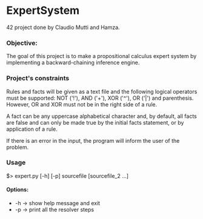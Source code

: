 # ExpertSystem
42 project done by Claudio Mutti and Hamza.

### Objective:
The goal of this project is to make a propositional calculus expert system by implementing a backward-chaining inference engine.

### Project's constraints
Rules and facts will be given as a text file and the following logical operators must be supported: NOT ('!'), AND ('+'), XOR ('^'), OR ('|') and parenthesis. However, OR and XOR must not be in the right side of a rule. 

A fact can be any uppercase alphabetical character and, by default, all facts are false and can only be made true by the initial facts statement,
or by application of a rule.

If there is an error in the input, the program will inform the user of the problem.

### Usage
$> expert.py [-h] [-p] sourcefile [sourcefile_2 ...]

#### Options:
  - -h -> show help message and exit
  - -p -> print all the resolver steps
